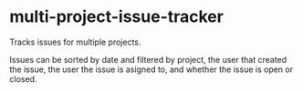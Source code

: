 # multi-project-issue-tracker

Tracks issues for multiple projects.

Issues can be sorted by date and filtered by project, the user that created the issue, the user the issue is asigned to, and whether the issue is open or closed.


